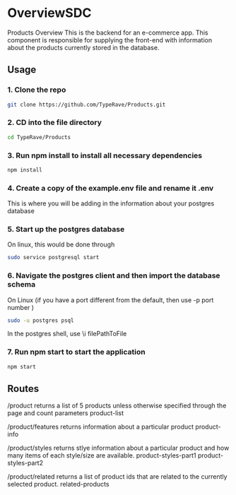 # OverviewSDC

Products
Overview
This is the backend for an e-commerce app. This component is responsible for supplying the front-end with information about the products currently stored in the database.

## Usage
### 1. Clone the repo
```bash
git clone https://github.com/TypeRave/Products.git
```
### 2. CD into the file directory
```bash
cd TypeRave/Products
```
### 3. Run npm install to install all necessary dependencies
```bash
npm install
```
### 4. Create a copy of the example.env file and rename it .env
This is where you will be adding in the information about your postgres database

### 5. Start up the postgres database
On linux, this would be done through
```bash
sudo service postgresql start
```
### 6. Navigate the postgres client and then import the database schema
On Linux (if you have a port different from the default, then use -p port number )
```bash
sudo -u postgres psql
```
In the postgres shell, use \i filePathToFile

### 7. Run npm start to start the application
```bash
npm start
```
## Routes
/product
returns a list of 5 products unless otherwise specified through the page and count parameters product-list

/product/features
returns information about a particular product product-info

/product/styles
returns stlye information about a particular product and how many items of each style/size are available. product-styles-part1 product-styles-part2

/product/related
returns a list of product ids that are related to the currently selected product. related-products
